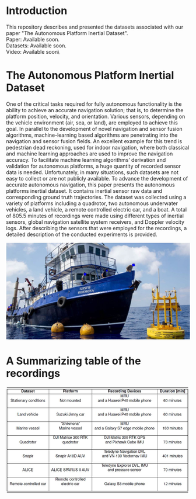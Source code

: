 # Introduction

This repository describes and presented the datasets associated with our paper "The Autonomous Platform Inertial Dataset".\
Paper: Available soon.\
Datasets: Available soon. \
Video: Available soon\

# The Autonomous Platform Inertial Dataset
One of the critical tasks required for fully autonomous functionality is the ability to achieve
an accurate navigation solution; that is, to determine the platform position, velocity, and orientation.
Various sensors, depending on the vehicle environment (air, sea, or land), are employed to achieve this
goal. In parallel to the development of novel navigation and sensor fusion algorithms, machine-learning
based algorithms are penetrating into the navigation and sensor fusion fields. An excellent example for
this trend is pedestrian dead reckoning, used for indoor navigation, where both classical and machine
learning approaches are used to improve the navigation accuracy. To facilitate machine learning algorithms’
derivation and validation for autonomous platforms, a huge quantity of recorded sensor data is needed.
Unfortunately, in many situations, such datasets are not easy to collect or are not publicly available. To
advance the development of accurate autonomous navigation, this paper presents the autonomous platforms
inertial dataset. It contains inertial sensor raw data and corresponding ground truth trajectories. The dataset
was collected using a variety of platforms including a quadrotor, two autonomous underwater vehicles,
a land vehicle, a remote controlled electric car, and a boat. A total of 805.5 minutes of recordings were
made using different types of inertial sensors, global navigation satellite system receivers, and Doppler
velocity logs. After describing the sensors that were employed for the recordings, a detailed description of
the conducted experiments is provided.

![plot](./images/ship3.JPG)

# A Summarizing table of the recordings
![plot](./images/table.JPG)

